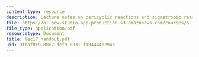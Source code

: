 ```yaml
---
content_type: resource
description: Lecture notes on pericyclic reactions and sigmatropic reactions.
file: https://ol-ocw-studio-app-production.s3.amazonaws.com/courses/5-13-organic-chemistry-ii-fall-2003/9fbaf8c988e7def90831f184444b294b_lec17_handout.pdf
file_type: application/pdf
resourcetype: Document
title: lec17_handout.pdf
uid: 9fbaf8c9-88e7-def9-0831-f184444b294b
---
```

